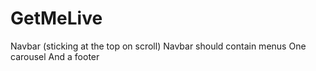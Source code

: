 # GetMeLive
Navbar (sticking at the top on scroll)
Navbar should contain menus
One carousel
And a footer